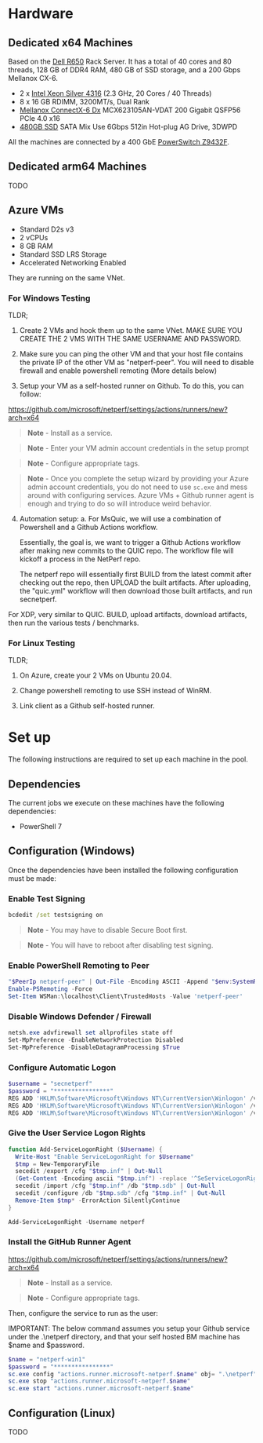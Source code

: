 # Hardware

## Dedicated x64 Machines

Based on the [Dell R650](https://i.dell.com/sites/csdocuments/Product_Docs/en/poweredge-r650-spec-sheet.pdf) Rack Server. It has a total of 40 cores and 80 threads, 128 GB of DDR4 RAM, 480 GB of SSD storage, and a 200 Gbps Mellanox CX-6.

- 2 x [Intel Xeon Silver 4316](https://ark.intel.com/content/www/us/en/ark/products/215270/intel-xeon-silver-4316-processor-30m-cache-2-30-ghz.html) (2.3 GHz, 20 Cores / 40 Threads)
- 8 x 16 GB RDIMM, 3200MT/s, Dual Rank
- [Mellanox ConnectX-6 Dx](https://docs.nvidia.com/networking/display/ConnectX6DxEN/Specifications) MCX623105AN-VDAT 200 Gigabit QSFP56 PCIe 4.0 x16
- [480GB SSD](https://www.dell.com/en-us/shop/480gb-ssd-sata-mixed-use-6gbps-512e-25in-hot-plug-s4620/apd/345-bdns/storage-drives-media) SATA Mix Use 6Gbps 512in Hot-plug AG Drive, 3DWPD

All the machines are connected by a 400 GbE [PowerSwitch Z9432F](https://www.delltechnologies.com/asset/en-us/products/networking/technical-support/dell-emc-powerswitch-z9432f-spec-sheet.pdf).

## Dedicated arm64 Machines

TODO

## Azure VMs

- Standard D2s v3
- 2 vCPUs
- 8 GB RAM
- Standard SSD LRS Storage
- Accelerated Networking Enabled

They are running on the same VNet.

### For Windows Testing
TLDR;

1. Create 2 VMs and hook them up to the same VNet. MAKE SURE YOU CREATE THE 2 VMS WITH THE SAME USERNAME AND PASSWORD.
2. Make sure you can ping the other VM and that your host file contains the private IP of the other VM as "netperf-peer". You will need to disable firewall and enable powershell remoting (More details below)

3. Setup your VM as a self-hosted runner on Github. To do this, you can follow:

https://github.com/microsoft/netperf/settings/actions/runners/new?arch=x64

> **Note** - Install as a service.

> **Note** - Enter your VM admin account credentials in the setup prompt

> **Note** - Configure appropriate tags.

> **Note** - Once you complete the setup wizard by providing your Azure admin account credentials, you do not need to use  `sc.exe` and mess around with configuring services. Azure VMs + Github runner agent is enough and trying to do so will introduce weird behavior.

4. Automation setup:
  a. For MsQuic, we will use a combination of Powershell and a Github Actions workflow.

     Essentially, the goal is, we want to trigger a Github Actions workflow after making new commits to the QUIC repo.
     The workflow file will kickoff a process in the NetPerf repo.

     The netperf repo will essentially first BUILD from the latest commit after checking out the repo, then UPLOAD the built artifacts.
     After uploading, the "quic.yml" workflow will then download those built artifacts, and run secnetperf.

  For XDP, very similar to QUIC. BUILD, upload artifacts, download artifacts, then run the various tests / benchmarks.

### For Linux Testing

TLDR;

1. On Azure, create your 2 VMs on Ubuntu 20.04.

2. Change powershell remoting to use SSH instead of WinRM.

3. Link client as a Github self-hosted runner.

# Set up

The following instructions are required to set up each machine in the pool.

## Dependencies

The current jobs we execute on these machines have the following dependencies:

- PowerShell 7

## Configuration (Windows)

Once the dependencies have been installed the following configuration must be made:

### Enable Test Signing

```cmd
bcdedit /set testsigning on
```

> **Note** - You may have to disable Secure Boot first.

> **Note** - You will have to reboot after disabling test signing.

### Enable PowerShell Remoting to Peer

```PowerShell
"$PeerIp netperf-peer" | Out-File -Encoding ASCII -Append "$env:SystemRoot\System32\drivers\etc\hosts"
Enable-PSRemoting -Force
Set-Item WSMan:\localhost\Client\TrustedHosts -Value 'netperf-peer'
```

### Disable Windows Defender / Firewall

```PowerShell
netsh.exe advfirewall set allprofiles state off
Set-MpPreference -EnableNetworkProtection Disabled
Set-MpPreference -DisableDatagramProcessing $True
```

### Configure Automatic Logon

```PowerShell
$username = "secnetperf"
$password = "****************"
REG ADD 'HKLM\Software\Microsoft\Windows NT\CurrentVersion\Winlogon' /v AutoAdminLogon /t REG_SZ /d 1 /f
REG ADD 'HKLM\Software\Microsoft\Windows NT\CurrentVersion\Winlogon' /v DefaultUserName /t REG_SZ /d $username /f
REG ADD 'HKLM\Software\Microsoft\Windows NT\CurrentVersion\Winlogon' /v DefaultPassword /t REG_SZ /d $password /f
```

### Give the User Service Logon Rights

```PowerShell
function Add-ServiceLogonRight ($Username) {
  Write-Host "Enable ServiceLogonRight for $Username"
  $tmp = New-TemporaryFile
  secedit /export /cfg "$tmp.inf" | Out-Null
  (Get-Content -Encoding ascii "$tmp.inf") -replace '^SeServiceLogonRight .+', "`$0,$Username" | Set-Content -Encoding ascii "$tmp.inf"
  secedit /import /cfg "$tmp.inf" /db "$tmp.sdb" | Out-Null
  secedit /configure /db "$tmp.sdb" /cfg "$tmp.inf" | Out-Null
  Remove-Item $tmp* -ErrorAction SilentlyContinue
}

Add-ServiceLogonRight -Username netperf
```

### Install the GitHub Runner Agent

https://github.com/microsoft/netperf/settings/actions/runners/new?arch=x64

> **Note** - Install as a service.

> **Note** - Configure appropriate tags.

Then, configure the service to run as the user:

IMPORTANT: The below command assumes you setup your Github service under the .\netperf directory, and that your self hosted BM machine has $name and $password.

```PowerShell
$name = "netperf-win1"
$password = "****************"
sc.exe config "actions.runner.microsoft-netperf.$name" obj= ".\netperf" password= $password type= own
sc.exe stop "actions.runner.microsoft-netperf.$name"
sc.exe start "actions.runner.microsoft-netperf.$name"
```

## Configuration (Linux)

TODO
